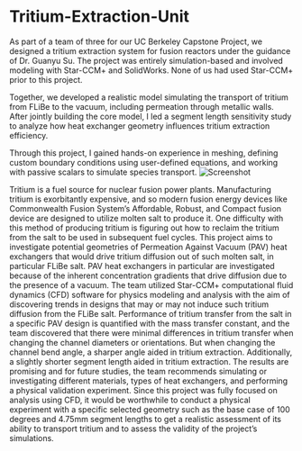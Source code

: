 # Tritium-Extraction-Unit
As part of a team of three for our UC Berkeley Capstone Project, we designed a tritium extraction system for fusion reactors under the guidance of Dr. Guanyu Su. The project was entirely simulation-based and involved modeling with Star-CCM+ and SolidWorks. None of us had used Star-CCM+ prior to this project.

Together, we developed a realistic model simulating the transport of tritium from FLiBe to the vacuum, including permeation through metallic walls. After jointly building the core model, I led a segment length sensitivity study to analyze how heat exchanger geometry influences tritium extraction efficiency.

Through this project, I gained hands-on experience in meshing, defining custom boundary conditions using user-defined equations, and working with passive scalars to simulate species transport.
![Screenshot](Captura%de%pantalla%2025-05-06%134258.png)

Tritium is a fuel source for nuclear fusion power plants. Manufacturing tritium is exorbitantly expensive, and so modern fusion energy devices like Commonwealth Fusion System’s Affordable, Robust, and Compact fusion device are designed to utilize molten salt to produce it. One difficulty with this method of producing tritium is figuring out how to reclaim the tritium from the salt to be used in subsequent fuel cycles. This project aims to investigate potential geometries of Permeation Against Vacuum (PAV) heat exchangers that would drive tritium diffusion out of such molten salt, in particular FLiBe salt. PAV heat exchangers in particular are investigated because of the inherent concentration gradients that drive diffusion due to the presence of a vacuum. The team utilized Star-CCM+ computational fluid dynamics (CFD) software for physics modeling and analysis with the aim of discovering trends in designs that may or may not induce such tritium diffusion from the FLiBe salt. Performance of tritium transfer from the salt in a specific PAV design is quantified with the mass transfer constant, and the team discovered that there were minimal differences in tritium transfer when changing the channel diameters or orientations. But when changing the channel bend angle, a sharper angle aided in tritium extraction. Additionally, a slightly shorter segment length aided in tritium extraction. The results are promising and for future studies, the team recommends simulating or investigating different materials, types of heat exchangers, and performing a physical validation experiment. Since this project was fully focused on analysis using CFD, it would be worthwhile to conduct a physical experiment with a specific selected geometry such as the base case of 100 degrees and 4.75mm segment lengths to get a realistic assessment of its ability to transport tritium and to assess the validity of the project’s simulations. 

